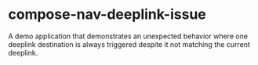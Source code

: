 # compose-nav-deeplink-issue
A demo application that demonstrates an unexpected behavior where one deeplink destination is always triggered despite it not matching the current deeplink.
